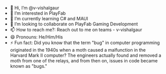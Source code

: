 - 👋 Hi, I’m @v-vishalgaur
- 👀 I’m interested in PlayFab
- 🌱 I’m currently learning C# and MAUI
- 💞️ I’m looking to collaborate on PlayFab Gaming Development
- 📫 How to reach me?: Reach out to me on teams - v-vishalgaur
- 😄 Pronouns: He/Him/His
- ⚡ Fun fact: Did you know that the term "bug" in computer programming originated in the 1940s when a moth caused a malfunction in the Harvard Mark II computer? The engineers actually found and removed a moth from one of the relays, and from then on, issues in code became known as "bugs."

<!---
v-vishalgaur/v-vishalgaur is a ✨ special ✨ repository because its `README.md` (this file) appears on your GitHub profile.
You can click the Preview link to take a look at your changes.
--->
